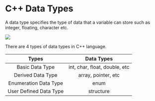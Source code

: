 # C++ Data Types

A data type specifies the type of data that a variable can store such as integer, floating, character etc.

![](/assets/cpp-data-types1.png)



There are 4 types of data types in C++ language.

|  Types |   Data Types |
| :---: | :---: |
|  Basic Data Type |  int, char, float, double, etc |
|  Derived Data Type |  array, pointer, etc |
|  Enumeration Data Type |  enum |
|  User Defined Data Type |  structure |




